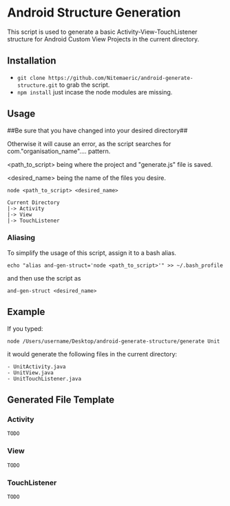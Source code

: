 # Android Structure Generation

This script is used to generate a basic Activity-View-TouchListener structure for Android Custom View Projects in the current directory.

## Installation

- `git clone https://github.com/Nitemaeric/android-generate-structure.git` to grab the script.
- `npm install` just incase the node modules are missing.

## Usage

##Be sure that you have changed into your desired directory##

Otherwise it will cause an error, as the script searches for com."organisation_name".... pattern.

\<path_to_script\> being where the project and "generate.js" file is saved.

\<desired_name\> being the name of the files you desire.

```
node <path_to_script> <desired_name>
```

```	
Current Directory
|-> Activity
|-> View
|-> TouchListener
```

### Aliasing

To simplify the usage of this script, assign it to a bash alias.

```
echo "alias and-gen-struct='node <path_to_script>'" >> ~/.bash_profile
```

and then use the script as

```
and-gen-struct <desired_name>
```

## Example

If you typed:

```
node /Users/username/Desktop/android-generate-structure/generate Unit
```

it would generate the following files in the current directory:

```
- UnitActivity.java
- UnitView.java
- UnitTouchListener.java
```
	
## Generated File Template

### Activity

```
TODO
```

### View

```
TODO
```

### TouchListener

```
TODO
```